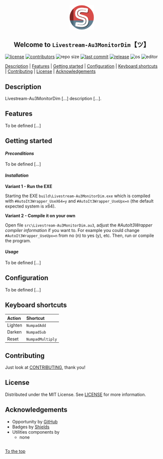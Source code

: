 #####

<p align="center">
    <img src="images/icon.png" width="80" />
    <h2 align="center">Welcome to <code>Livestream-Au3MonitorDim</code>【ツ】</h2>
</p>

[![license](https://img.shields.io/badge/license-MIT-ff69b4.svg?style=flat-square&logo=spdx)](https://github.com/Sven-Seyfert/Livestream-Au3MonitorDim/blob/main/LICENSE.md)
[![contributors](https://img.shields.io/github/contributors/Sven-Seyfert/Livestream-Au3MonitorDim.svg?style=flat-square&logo=github)](https://github.com/Sven-Seyfert/Livestream-Au3MonitorDim/graphs/contributors)
![repo size](https://img.shields.io/github/repo-size/Sven-Seyfert/Livestream-Au3MonitorDim.svg?style=flat-square&logo=github)
[![last commit](https://img.shields.io/github/last-commit/Sven-Seyfert/Livestream-Au3MonitorDim.svg?style=flat-square&logo=github)](https://github.com/Sven-Seyfert/Livestream-Au3MonitorDim/commits/main)
[![release](https://img.shields.io/github/release/Sven-Seyfert/Livestream-Au3MonitorDim.svg?style=flat-square&logo=github)](https://github.com/Sven-Seyfert/Livestream-Au3MonitorDim/releases/latest)
![os](https://img.shields.io/badge/os-windows-yellow.svg?style=flat-square&logo=windows)
![editor](https://img.shields.io/badge/editor-VSCode-blueviolet.svg?style=flat-square&logo=visual-studio-code)

[Description](#description) | [Features](#features) | [Getting started](#getting-started) | [Configuration](#configuration) | [Keyboard shortcuts](#keyboard-shortcuts) | [Contributing](#contributing) | [License](#license) | [Acknowledgements](#acknowledgements)

## Description

Livestream-Au3MonitorDim [...] description [...].

## Features

To be defined [...]

## Getting started

#### *Preconditions*

To be defined [...]

#### *Installation*

**Variant 1 - Run the EXE**

Starting the EXE `build\Livestream-Au3MonitorDim.exe` which is compiled with `#AutoIt3Wrapper_UseX64=y` and `#AutoIt3Wrapper_UseUpx=n` (the default expected system is x64).

**Variant 2 - Compile it on your own**

Open file `src\Livestream-Au3MonitorDim.au3`, adjust the *#AutoIt3Wrapper compiler information* if you want to. For example you could change `#AutoIt3Wrapper_UseUpx=n` from no (n) to yes (y), etc.
Then, run or compile the program.

#### *Usage*

To be defined [...]

## Configuration

To be defined [...]

## Keyboard shortcuts

| Action  | Shortcut         |
| :---    | :---             |
| Lighten | `NumpadAdd`      |
| Darken  | `NumpadSub`      |
| Reset   | `NumpadMultiply` |

## Contributing

Just look at [CONTRIBUTING](https://github.com/Sven-Seyfert/Livestream-Au3MonitorDim/blob/main/docs/CONTRIBUTING.md), thank you!

## License

Distributed under the MIT License. See [LICENSE](https://github.com/Sven-Seyfert/Livestream-Au3MonitorDim/blob/main/LICENSE.md) for more information.

## Acknowledgements

- Opportunity by [GitHub](https://github.com)
- Badges by [Shields](https://shields.io)
- Utilities components by
  - none

##

[To the top](#)
